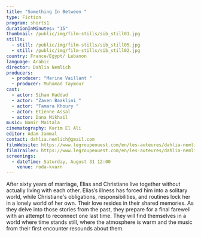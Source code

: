 ```yaml
---
title: "Something In Between "
type: Fiction
program: shorts1
durationInMinutes: "15"
thumbnail: /public/img/film-stills/sib_still01.jpg
stills:
  - still: /public/img/film-stills/sib_still05.jpg
  - still: /public/img/film-stills/sib_still02.jpg
country: France/Egypt/ Lebanon
language: Arabic
director: Dahlia Nemlich
producers:
  - producer: "Marine Vaillant "
  - producer: Muhamad Taymour
cast:
  - actor: Siham Haddad
  - actor: "Zaven Baaklini "
  - actor: "Tamara Khoury "
  - actor: Etienne Assal
  - actor: Dana Mikhail
music: Namir Maitala
cinematography: Karim El Ali
editor: Adam Jammal
contact: dahlia.nemlich@gmail.com
filmWebsite: https://www.legroupeouest.com/en/les-auteures/dahlia-nemlich/
filmTrailer: https://www.legroupeouest.com/en/les-auteures/dahlia-nemlich/
screenings:
  - dateTime: Saturday, August 31 12:00
    venue: roda-kvarn
---
```

After sixty years of marriage, Elias and Christiane live together without actually living with each other. Elias’s illness has forced him into a solitary world, while Christiane's obligations, responsibilities, and routines lock her in a lonely world of her own. Their love resides in their shared memories. As they delve into those stories from the past, they prepare for a final farewell with an attempt to reconnect one last time. They will find themselves in a world where time stands still, where the atmosphere is warm and the music from their first encounter resounds about them.